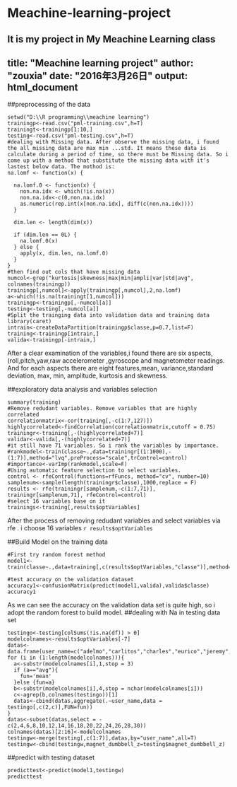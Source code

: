 # Meachine-learning-project
It is my project in My Meachine Learning class
---
title: "Meachine learning project"
author: "zouxia"
date: "2016年3月26日"
output: html_document
---
##preprocessing of the data
```{r,results='hide',cache=TRUE,warning=FALSE}
setwd("D:\\R programming\\meachine learning")
trainingp<-read.csv("pml-training.csv",h=T)
trainingt<-trainingp[1:10,]
testing<-read.csv("pml-testing.csv",h=T)
#dealing with Missing data. After observe the missing data, i found the all missing data are max min ...std. It means these data is calculate during a period of time, so there must be Missing data. So i come up with a method that substitute the missing data with it's lastest below data. The mothod is:
na.lomf <- function(x) {
  
  na.lomf.0 <- function(x) {
    non.na.idx <- which(!is.na(x))
    non.na.idx<-c(0,non.na.idx)
    as.numeric(rep.int(x[non.na.idx], diff(c(non.na.idx))))
  }
  
  dim.len <- length(dim(x))
  
  if (dim.len == 0L) {
    na.lomf.0(x)
  } else {
    apply(x, dim.len, na.lomf.0)
  }
}
#then find out cols that have missing data
numcol<-grep("kurtosis|skewness|max|min|ampli|var|std|avg", colnames(trainingp))
trainingp[,numcol]<-apply(trainingp[,numcol],2,na.lomf)
a<-which(!is.na(trainingt[1,numcol]))
trainingp<-trainingp[,-numcol[a]]
testing<-testing[,-numcol[a]]
#Split the trainging data into validation data and training data
library(caret)
intrain<-createDataPartition(trainingp$classe,p=0.7,list=F)
training<-trainingp[intrain,]
valida<-trainingp[-intrain,]
```
After a clear examination of the variables,i found there are six aspects,(roll,pitch,yaw,raw accelerometer ,gyroscope and magnetometer readings. And for each aspects there are eight features,mean, variance,standard deviation, max, min, amplitude, kurtosis and skewness.

##exploratory data analysis and variables selection
```{r,results="hide",cache=TRUE,warning=F}
summary(training)
#Remove redudant variables. Remove variables that are highly correlated
correlationmatrix<-cor(training[,-c(1:7,127)])
highlycorrelated<-findCorrelation(correlationmatrix,cutoff = 0.75)
trainingr<-training[,-(highlycorrelated+7)]
validar<-valida[,-(highlycorrelated+7)]
#it still have 71 variables. So i rank the variables by importance.
#rankmodel<-train(classe~.,data=trainingr[(1:1000),-(1:7)],method="lvq",preProcess="scale",trControl=control)
#importance<-varImp(rankmodel,scale=F)
#Using automatic feature selection to select variables.
control <- rfeControl(functions=rfFuncs, method="cv", number=10)
samplenum<-sample(length(trainingr$classe),1000,replace = F)
results <- rfe(trainingr[samplenum,-c(1:7,71)], trainingr[samplenum,71], rfeControl=control)
#select 16 variables base on it
trainings<-training[,results$optVariables]
```
After the process of removing redudant variables and select variables via rfe . i choose 16 variables `r results$optVariables`

##Build Model on the training data
```{r,warning=F,cache=TRUE}
#First try random forest method
model1<-train(classe~.,data=training[,c(results$optVariables,"classe")],method="rf",preProcess="scale")

#test accuracy on the validation dataset
accuracy1<-confusionMatrix(predict(model1,valida),valida$classe)
accuracy1

```
As we can see the accuracy on the validation data set is quite high, so i adopt the random forest to build model.
##dealing with Na in testing data set
```{r}
testingo<-testing[colSums(!is.na(df)) > 0]
modelcolnames<-results$optVariables[-7]
datas<-data.frame(user_name=c("adelmo","carlitos","charles","eurico","jeremy","pedro"))
for (i in (1:length(modelcolnames))){
  a<-substr(modelcolnames[i],1,stop = 3)
  if (a=="avg"){
    fun='mean'
  }else {fun=a}
  b<-substr(modelcolnames[i],4,stop = nchar(modelcolnames[i]))
  c<-agrep(b,colnames(testingo))[1]
  datas<-cbind(datas,aggregate(.~user_name,data = testingo[,c(2,c)],FUN=fun))
}
datas<-subset(datas,select = -c(2,4,6,8,10,12,14,16,18,20,22,24,26,28,30))
colnames(datas)[2:16]<-modelcolnames
testingw<-merge(testing[,c(1:7)],datas,by="user_name",all=T)
testingw<-cbind(testingw,magnet_dumbbell_z=testing$magnet_dumbbell_z)
```
##predict with testing dataset
```{r}
predicttest<-predict(model1,testingw)
predicttest
```

